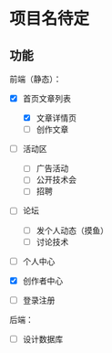 # 项目名待定



## 功能

前端（静态）：

- [x] 首页文章列表
  - [x] 文章详情页
  - [ ] 创作文章
- [ ] 活动区
  - [ ] 广告活动
  - [ ] 公开技术会
  - [ ] 招聘
- [ ] 论坛
  - [ ] 发个人动态（摸鱼）
  - [ ] 讨论技术
- [ ] 个人中心
- [x] 创作者中心
- [ ] 登录注册



后端：

- [ ] 设计数据库
